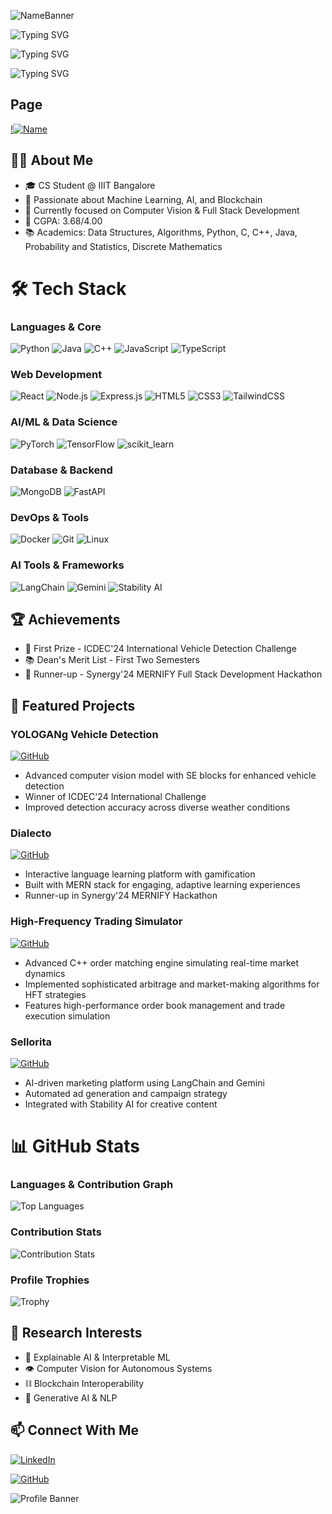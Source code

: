 ![NameBanner](https://capsule-render.vercel.app/api?type=waving&height=223&color=timeGradient&text=Krishna%20Sai%20Velidanda&section=header&reversal=true&textBg=false&animation=fadeIn&rotate=0&fontAlign=45&fontAlignY=36&descAlignY=44&descAlign=58&strokeWidth=2)


![Typing SVG](https://readme-typing-svg.herokuapp.com?font=Fira+Code&size=32&duration=3000&pause=1000&color=2B95FF&center=true&width=435&lines=AI+%7C+ML+Developer)

![Typing SVG](https://readme-typing-svg.herokuapp.com?font=Fira+Code&size=32&duration=3000&pause=1000&color=2B95FF&center=true&width=435&lines=Full+Stack+Engineer)

![Typing SVG](https://readme-typing-svg.herokuapp.com?font=Fira+Code&size=32&duration=3000&pause=1000&color=2B95FF&center=true&width=435&lines=Competitive+Programming)

## Page
[!![Name](https://img.shields.io/badge/Name-melohub-green?style=flat)](https://melohub-xbit.github.io/melohub-xbit/)

## 👨‍💻 About Me
- 🎓 CS Student @ IIIT Bangalore
- 🌟 Passionate about Machine Learning, AI, and Blockchain
- 🔭 Currently focused on Computer Vision & Full Stack Development
- 🎯 CGPA: 3.68/4.00
- 📚 Academics: Data Structures, Algorithms, Python, C, C++, Java, Probability and Statistics, Discrete Mathematics

# 🛠️ Tech Stack

### Languages & Core
![Python](https://img.shields.io/badge/Python-3776AB?style=for-the-badge&logo=python&logoColor=white)
![Java](https://img.shields.io/badge/Java-ED8B00?style=for-the-badge&logo=openjdk&logoColor=white)
![C++](https://img.shields.io/badge/C++-00599C?style=for-the-badge&logo=cplusplus&logoColor=white)
![JavaScript](https://img.shields.io/badge/JavaScript-F7DF1E?style=for-the-badge&logo=javascript&logoColor=black)
![TypeScript](https://img.shields.io/badge/TypeScript-007ACC?style=for-the-badge&logo=typescript&logoColor=white)

### Web Development
![React](https://img.shields.io/badge/React-20232A?style=for-the-badge&logo=react&logoColor=61DAFB)
![Node.js](https://img.shields.io/badge/Node.js-43853D?style=for-the-badge&logo=node.js&logoColor=white)
![Express.js](https://img.shields.io/badge/Express.js-404D59?style=for-the-badge&logo=express&logoColor=white)
![HTML5](https://img.shields.io/badge/HTML5-E34F26?style=for-the-badge&logo=html5&logoColor=white)
![CSS3](https://img.shields.io/badge/CSS3-1572B6?style=for-the-badge&logo=css3&logoColor=white)
![TailwindCSS](https://img.shields.io/badge/Tailwind_CSS-38B2AC?style=for-the-badge&logo=tailwind-css&logoColor=white)

### AI/ML & Data Science
![PyTorch](https://img.shields.io/badge/PyTorch-EE4C2C?style=for-the-badge&logo=pytorch&logoColor=white)
![TensorFlow](https://img.shields.io/badge/TensorFlow-FF6F00?style=for-the-badge&logo=tensorflow&logoColor=white)
![scikit_learn](https://img.shields.io/badge/scikit_learn-F7931E?style=for-the-badge&logo=scikit-learn&logoColor=white)

### Database & Backend
![MongoDB](https://img.shields.io/badge/MongoDB-4EA94B?style=for-the-badge&logo=mongodb&logoColor=white)
![FastAPI](https://img.shields.io/badge/FastAPI-009688?style=for-the-badge&logo=fastapi&logoColor=white)

### DevOps & Tools
![Docker](https://img.shields.io/badge/Docker-2496ED?style=for-the-badge&logo=docker&logoColor=white)
![Git](https://img.shields.io/badge/Git-F05032?style=for-the-badge&logo=git&logoColor=white)
![Linux](https://img.shields.io/badge/Linux-FCC624?style=for-the-badge&logo=linux&logoColor=black)

### AI Tools & Frameworks
![LangChain](https://img.shields.io/badge/LangChain-121212?style=for-the-badge&logo=chainlink&logoColor=white)
![Gemini](https://img.shields.io/badge/Gemini-4285F4?style=for-the-badge&logo=google&logoColor=white)
![Stability AI](https://img.shields.io/badge/Stability_AI-000000?style=for-the-badge&logo=stability-ai&logoColor=white)

## 🏆 Achievements
- 🥇 First Prize - ICDEC'24 International Vehicle Detection Challenge
- 📚 Dean's Merit List - First Two Semesters
- 🥈 Runner-up - Synergy'24 MERNIFY Full Stack Development Hackathon

## 🚀 Featured Projects

### YOLOGANg Vehicle Detection
[![GitHub](https://img.shields.io/badge/Code-black?style=for-the-badge&logo=github)](https://github.com/AspiringPianist/YOLOGANg_VehicleDetection.git)
- Advanced computer vision model with SE blocks for enhanced vehicle detection
- Winner of ICDEC'24 International Challenge
- Improved detection accuracy across diverse weather conditions

### Dialecto
[![GitHub](https://img.shields.io/badge/Code-black?style=for-the-badge&logo=github)](https://github.com/CShah44/Dialecto.git)
- Interactive language learning platform with gamification
- Built with MERN stack for engaging, adaptive learning experiences
- Runner-up in Synergy'24 MERNIFY Hackathon


### High-Frequency Trading Simulator
[![GitHub](https://img.shields.io/badge/Code-black?style=for-the-badge&logo=github)](https://github.com/RAMYA-PARSANIA/HFT_and_OrderBook_Simulator.git)
- Advanced C++ order matching engine simulating real-time market dynamics
- Implemented sophisticated arbitrage and market-making algorithms for HFT strategies
- Features high-performance order book management and trade execution simulation

### Sellorita
[![GitHub](https://img.shields.io/badge/Code-black?style=for-the-badge&logo=github)](https://github.com/CShah44/Sellorita.git)
- AI-driven marketing platform using LangChain and Gemini
- Automated ad generation and campaign strategy
- Integrated with Stability AI for creative content

# 📊 GitHub Stats

### Languages & Contribution Graph
![Top Languages](https://github-readme-stats.vercel.app/api/top-langs/?username=melohub-xbit&layout=compact&theme=tokyonight)

### Contribution Stats
![Contribution Stats](https://github-contributor-stats.vercel.app/api?username=melohub-xbit&limit=5&theme=tokyonight&combine_all_yearly_contributions=true)

### Profile Trophies
![Trophy](https://github-profile-trophy.vercel.app/?username=melohub-xbit&theme=tokyonight)

## 🔬 Research Interests
- 🧠 Explainable AI & Interpretable ML
- 👁️ Computer Vision for Autonomous Systems
- ⛓️ Blockchain Interoperability
- 🤖 Generative AI & NLP

## 📫 Connect With Me
[![LinkedIn](https://img.shields.io/badge/LinkedIn-0077B5?style=for-the-badge&logo=linkedin&logoColor=white)](https://www.linkedin.com/in/krishna-sai-velidanda-8h0oth-pu4/)

[![GitHub](https://img.shields.io/badge/GitHub-100000?style=for-the-badge&logo=github&logoColor=white)](https://github.com/melohub-xbit)

![Profile Banner](https://capsule-render.vercel.app/api?type=waving&color=timeGradient&height=200&section=footer&text=Innovating%20with%20Code&fontSize=50&animation=fadeIn&fontAlignY=48&desc=Building%20the%20Future%20with%20AI%20and%20Blockchain&descAlignY=70&descAlign=62)
